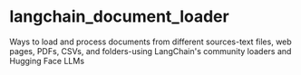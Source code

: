 # langchain_document_loader
Ways to load and process documents from different sources-text files, web pages, PDFs, CSVs, and folders-using LangChain's community loaders and Hugging Face LLMs 
